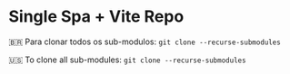 # Single Spa + Vite Repo

🇧🇷
Para clonar todos os sub-modulos: `git clone --recurse-submodules`

🇺🇸
To clone all sub-modules: `git clone --recurse-submodules`
